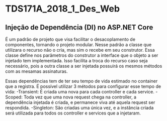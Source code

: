 # TDS171A_2018_1_Des_Web

<h2>Injeção de Dependência (DI) no ASP.NET Core</h2>

É um padrão de projeto que visa facilitar o desacoplamento de componentes, tornando o projeto modular. Nesse padrão a classe que utilizara o recurso não o cria, mas sim o recebe em seu construtor. Essa classe define nos parâmetros do construtor a interface que o objeto a ser injetado tem implementada. Isso facilita a troca do recurso caso seja necessário, pois a outra classe a ser injetada possuirá os mesmos métodos com as mesamas assinaturas.

Essas dependências tem de ter seu tempo de vida estimado no container que a registra. É possível utilizar 3 métodos para configurar esse tempo de vida:
-Transient:
  É criada uma nova para cada controller e cada service.
-Scoped:
  Toda vez que uma nova request chega na controller, a dependência injetada é criada, e permanece viva até aquela request ser respondida.
-Singleton:
  São criadas uma única vez, e a instância criada será utilizada para todos os controller e services que a injetaram.
